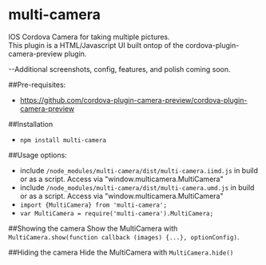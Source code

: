 # multi-camera
IOS Cordova Camera for taking multiple pictures.  
This plugin is a HTML/Javascript UI built ontop of the cordova-plugin-camera-preview plugin.

--Additional screenshots, config, features, and polish coming soon.

##Pre-requisites:
-   https://github.com/cordova-plugin-camera-preview/cordova-plugin-camera-preview

##Installation
-   `npm install multi-camera`

##Usage options:
-  include `/node_modules/multi-camera/dist/multi-camera.iimd.js` in build or as a script. Access via "window.multicamera.MultiCamera"
-  include `/node_modules/multi-camera/dist/multi-camera.umd.js` in build or as a script.  Access via "window.multicamera.MultiCamera"
-  `import {MultiCamera} from 'multi-camera';`
-  `var MultiCamera = require('multi-camera').MultiCamera;`

##Showing the camera
Show the MultiCamera with `MultiCamera.show(function callback (images) {...}, optionConfig)`.  

##Hiding the camera
Hide the MultiCamera with `MultiCamera.hide()`
